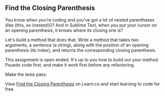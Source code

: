 

## Find the Closing Parenthesis

You know when you're coding and you've got a lot of nested parentheses (like (this, so (nested)))? And in Sublime Text, when you put your cursor on an opening parenthesis, it knows where its closing one is?

Let's build a method that does that. Write a method that takes two arguments, a sentence (a string), along with the position of an opening parenthesis (its index), and returns the corresponding closing parenthesis.

This assignment is open ended. It's up to you how to build out your method. Psuedo code first, and make it work first before any refactoring. 

Make the tests pass.
<p data-visibility='hidden'>View <a href='https://learn.co/lessons/find-closing-parenthesis' title='Find the Closing Parenthesis'>Find the Closing Parenthesis</a> on Learn.co and start learning to code for free.</p>
